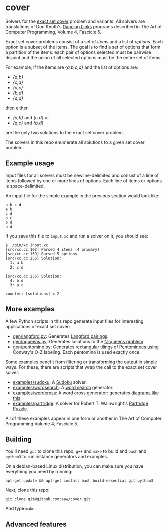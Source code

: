 cover
=====

Solvers for the [exact set cover](https://en.wikipedia.org/wiki/Exact_cover) problem and variants. All
solvers are translations of Don Knuth's [Dancing Links](https://en.wikipedia.org/wiki/Dancing_Links)
programs described in The Art of Computer Programming, Volume 4, Fascicle 5.

Exact set cover problems consist of a set of _items_ and a list of _options_. Each option is a
subset of the items. The goal is to find a set of options that form a partition of the items:
each pair of options selected must be pairwise disjoint and the union of all selected options
must be the entire set of items.

For example, if the items are _{a,b,c,d}_ and the list of options are:

   * _{a,b}_
   * _{c,d}_
   * _{a,c}_
   * _{b,d}_
   * _{a,d}_

then either

   * _{a,b}_ and _{c,d}_ or
   * _{a,c}_ and _{b,d}_

are the only two solutions to the exact set cover problem.

The solvers in this repo enumerate all solutions to a given set cover problem.

Example usage
-------------

Input files for all solvers must be newline-delimited and consist of a line of items
followed by one or more lines of options. Each line of items or options is space-delimited.

An input file for the simple example in the previous section would look like:

```
a b c d
a b
c d
a c
b d
a d
```

If you save this file to `input.xc` and run a solver on it, you should see:

```
$ ./bin/xc input.xc
[src/xc.cc:102] Parsed 4 items (4 primary)
[src/xc.cc:159] Parsed 5 options
[src/xc.cc:256] Solution:
  1: a b
  2: c d

[src/xc.cc:256] Solution:
  4: b d
  3: a c

counter: [solutions] = 2
```

More examples
-------------

A few Python scripts in this repo generate input files for interesting applications of exact set cover:

   * [gen/langford.py](gen/langford.py): Generates [Langford pairings](https://en.wikipedia.org/wiki/Langford_pairing).
   * [gen/nqueens.py](gen/nqueens.py): Generates solutions to the [N-queens problem](https://en.wikipedia.org/wiki/Eight_queens_puzzle)
   * [gen/pentomino.py](gen/pentomino.py): Generates rectangular tilings of [Pentominoes](https://en.wikipedia.org/wiki/Pentomino) using Conway's O-Z labeling. Each pentomino is used exactly once.

Some examples benefit from filtering or transforming the output in simple ways. For these, there are
scripts that wrap the call to the exact set cover solver:

   * [examples/sudoku](examples/sudoku): A [Sudoku](https://en.wikipedia.org/wiki/Sudoku) solver.
   * [examples/wordsearch](examples/wordsearch): A [word search](https://en.wikipedia.org/wiki/Word_search) generator.
   * [examples/wordcross](examples/wordcross): A word cross generator: generates [diagrams like this](https://digitalcommons.butler.edu/cgi/viewcontent.cgi?referer=&httpsredir=1&article=3847&context=wordways).
   * [examples/partridge](examples/partridge): A solver for Robert T. Wainwright's [Partridge Puzzle](https://www.mathpuzzle.com/partridge.html).

All of these examples appear in one form or another in The Art of Computer Programming Volume 4, Fascicle 5.

Building
--------

You'll need `git` to clone this repo, `g++` and `make` to build and `bash` and `python3` to run
instance generators and examples.

On a debian-based Linux distribution, you can make sure you have everything you need by
running:

    apt-get update && apt-get install bash build-essential git python3

Next, clone this repo:

    git clone git@github.com:aaw/cover.git

And type `make`.

Advanced features
-----------------
